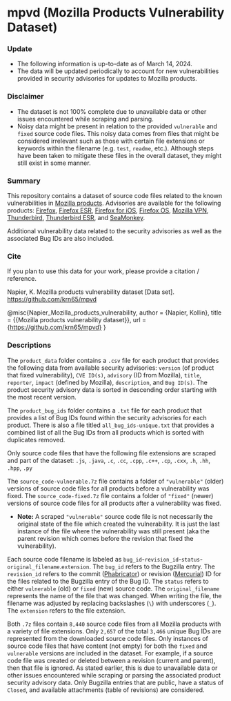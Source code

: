 # mpvd (Mozilla Products Vulnerability Dataset)

### Update
- The following information is up-to-date as of March 14, 2024.
- The data will be updated periodically to account for new vulnerabilities provided in security advisories for updates to Mozilla products.

### Disclaimer
- The dataset is not 100% complete due to unavailable data or other issues encountered while scraping and parsing.
- Noisy data might be present in relation to the provided `vulnerable` and `fixed` source code files. This noisy data comes from files that might be considered irrelevant such as those with certain file extensions or keywords within the filename (e.g. `test`, `readme`, etc.). Although steps have been taken to mitigate these files in the overall dataset, they might still exist in some manner.

### Summary

This repository contains a dataset of source code files related to the known vulnerabilities in [Mozilla products](https://www.mozilla.org/en-US/security/known-vulnerabilities/). Advisories are available for the following products: [Firefox](https://www.mozilla.org/en-US/security/known-vulnerabilities/firefox/), [Firefox ESR](https://www.mozilla.org/en-US/security/known-vulnerabilities/firefox-esr/), [Firefox for iOS](https://www.mozilla.org/en-US/security/known-vulnerabilities/firefox-for-ios/), [Firefox OS](https://www.mozilla.org/en-US/security/known-vulnerabilities/firefox-os/), [Mozilla VPN](https://www.mozilla.org/en-US/security/known-vulnerabilities/mozilla-vpn/), [Thunderbird](https://www.mozilla.org/en-US/security/known-vulnerabilities/thunderbird/), [Thunderbird ESR](https://www.mozilla.org/en-US/security/known-vulnerabilities/thunderbird-esr/), and [SeaMonkey](https://www.mozilla.org/en-US/security/known-vulnerabilities/seamonkey/).

Additional vulnerability data related to the security advisories as well as the associated Bug IDs are also included.

### Cite
If you plan to use this data for your work, please provide a citation / reference.

Napier, K. Mozilla products vulnerability dataset [Data set]. https://github.com/krn65/mpvd

@misc{Napier_Mozilla_products_vulnerability,
author = {Napier, Kollin},
title = {{Mozilla products vulnerability dataset}},
url = {https://github.com/krn65/mpvd}
}

### Descriptions

The `product_data` folder contains a `.csv` file for each product that provides the following data from available security advisories: `version` (of product that fixed vulnerability), `CVE ID(s)`, `advisory` (ID from Mozilla), `title`, `reporter`, `impact` (defined by Mozilla), `description`, and `Bug ID(s)`. The product security advisory data is sorted in descending order starting with the most recent version.

The `product_bug_ids` folder contains a `.txt` file for each product that provides a list of Bug IDs found within the security advisories for each product. There is also a file titled `all_bug_ids-unique.txt` that provides a combined list of all the Bug IDs from all products which is sorted with duplicates removed.

Only source code files that have the following file extensions are scraped and part of the dataset: `.js`, `.java`, `.c`, `.cc`, `.cpp`, `.c++`, `.cp`, `.cxx`, `.h`, `.hh`, `.hpp`, `.py`

The `source_code-vulnerable.7z` file contains a folder of `"vulnerable"` (older) versions of source code files for all products before a vulnerability was fixed. The `source_code-fixed.7z` file contains a folder of `"fixed"` (newer) versions of source code files for all products after a vulnerability was fixed.

- **Note:** A scraped `"vulnerable"` source code file is not necessarily the original state of the file which created the vulnerability. It is just the last instance of the file where the vulnerability was still present (aka the parent revision which comes before the revision that fixed the vulnerability).

Each source code filename is labeled as `bug_id`-`revision_id`-`status`-`original_filename`.`extension`. The `bug_id` refers to the Bugzilla entry. The `revision_id` refers to the commit ([Phabricator](https://phabricator.services.mozilla.com/)) or revision ([Mercurial](https://hg.mozilla.org/)) ID for the files related to the Bugzilla entry of the Bug ID. The `status` refers to either `vulnerable` (old) or `fixed` (new) source code. The `original_filename` represents the name of the file that was changed. When writing the file, the filename was adjusted by replacing backslashes (`\`) with underscores (`_`). The `extension` refers to the file extension.

Both `.7z` files contain `8,440` source code files from all Mozilla products with a variety of file extensions. Only `2,657` of the total `3,466` unique Bug IDs are represented from the downloaded source code files. Only instances of source code files that have content (not empty) for both the `fixed` and `vulnerable` versions are included in the dataset. For example, if a source code file was created or deleted between a revision (current and parent), then that file is ignored. As stated earlier, this is due to unavailable data or other issues encountered while scraping or parsing the associated product security advisory data. Only Bugzilla entries that are public, have a status of `Closed`, and available attachments (table of revisions) are considered.
